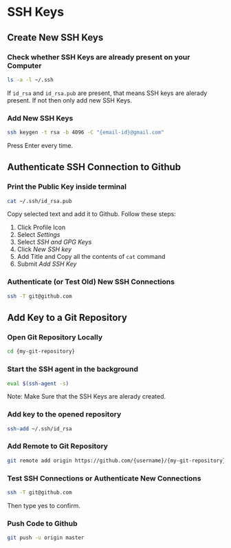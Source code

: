 # SSH Keys

## Create New SSH Keys

### Check whether SSH Keys are already present on your Computer

```zsh
ls -a -l ~/.ssh
```

If `id_rsa` and `id_rsa.pub` are present, that means SSH keys are alerady present. If not then only add new SSH Keys.

### Add New SSH Keys

```zsh
ssh keygen -t rsa -b 4096 -C "{email-id}@gmail.com"
```

Press Enter every time.

## Authenticate SSH Connection to Github

### Print the Public Key inside terminal

```zsh
cat ~/.ssh/id_rsa.pub
```

Copy selected text and add it to Github. Follow these steps:

1. Click Profile Icon
2. Select _Settings_
3. Select _SSH and GPG Keys_
4. Click _New SSH key_
5. Add Title and Copy all the contents of `cat` command
6. Submit _Add SSH Key_

### Authenticate (or Test Old) New SSH Connections

```zsh
ssh -T git@github.com
```

## Add Key to a Git Repository

### Open Git Repository Locally

```zsh
cd {my-git-repository}
```

### Start the SSH agent in the background

```zsh
eval $(ssh-agent -s)
```

Note: Make Sure that the SSH Keys are alerady created.

### Add key to the opened repository

```zsh
ssh-add ~/.ssh/id_rsa
```

### Add Remote to Git Repository

```zsh
git remote add origin https://github.com/{username}/{my-git-repository}.git
```

### Test SSH Connections or Authenticate New Connections

```zsh
ssh -T git@github.com
```

Then type yes to confirm.

### Push Code to Github

```zsh
git push -u origin master
```
